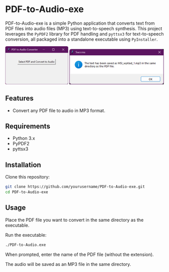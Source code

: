 # PDF-to-Audio-exe

PDF-to-Audio-exe is a simple Python application that converts text from PDF files into audio files (MP3) using text-to-speech synthesis. This project leverages the `PyPDF2` library for PDF handling and `pyttsx3` for text-to-speech conversion, all packaged into a standalone executable using `PyInstaller`.

<div align="center">
    <img src="images/screenshot.png" alt="Application Screenshot 1" width="200" style="display: inline-block;"/>
    <img src="images/screenshot_2.png" alt="Application Screenshot 2" width="300" style="display: inline-block;"/>
</div>

## Features
- Convert any PDF file to audio in MP3 format.

## Requirements
- Python 3.x
- PyPDF2
- pyttsx3

## Installation
Clone this repository:

   ```bash
   git clone https://github.com/yourusername/PDF-to-Audio-exe.git
   cd PDF-to-Audio-exe
   ```

## Usage
Place the PDF file you want to convert in the same directory as the executable.

Run the executable:

```bash
./PDF-to-Audio.exe
```

When prompted, enter the name of the PDF file (without the extension).

The audio will be saved as an MP3 file in the same directory.
